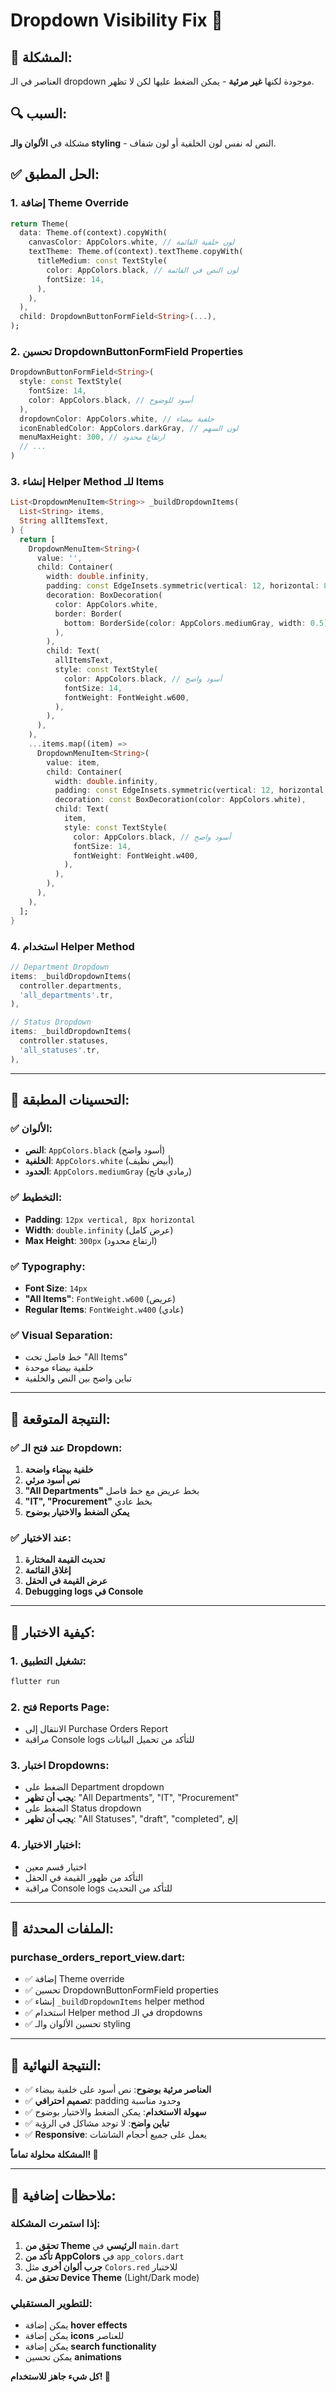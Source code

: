 # Dropdown Visibility Fix 🔧

## 🎯 المشكلة:
العناصر في الـ dropdown موجودة لكنها **غير مرئية** - يمكن الضغط عليها لكن لا تظهر.

## 🔍 السبب:
مشكلة في **الألوان والـ styling** - النص له نفس لون الخلفية أو لون شفاف.

## ✅ الحل المطبق:

### 1. **إضافة Theme Override**
```dart
return Theme(
  data: Theme.of(context).copyWith(
    canvasColor: AppColors.white, // لون خلفية القائمة
    textTheme: Theme.of(context).textTheme.copyWith(
      titleMedium: const TextStyle(
        color: AppColors.black, // لون النص في القائمة
        fontSize: 14,
      ),
    ),
  ),
  child: DropdownButtonFormField<String>(...),
);
```

### 2. **تحسين DropdownButtonFormField Properties**
```dart
DropdownButtonFormField<String>(
  style: const TextStyle(
    fontSize: 14,
    color: AppColors.black, // أسود للوضوح
  ),
  dropdownColor: AppColors.white, // خلفية بيضاء
  iconEnabledColor: AppColors.darkGray, // لون السهم
  menuMaxHeight: 300, // ارتفاع محدود
  // ...
)
```

### 3. **إنشاء Helper Method للـ Items**
```dart
List<DropdownMenuItem<String>> _buildDropdownItems(
  List<String> items, 
  String allItemsText,
) {
  return [
    DropdownMenuItem<String>(
      value: '',
      child: Container(
        width: double.infinity,
        padding: const EdgeInsets.symmetric(vertical: 12, horizontal: 8),
        decoration: BoxDecoration(
          color: AppColors.white,
          border: Border(
            bottom: BorderSide(color: AppColors.mediumGray, width: 0.5),
          ),
        ),
        child: Text(
          allItemsText,
          style: const TextStyle(
            color: AppColors.black, // أسود واضح
            fontSize: 14,
            fontWeight: FontWeight.w600,
          ),
        ),
      ),
    ),
    ...items.map((item) => 
      DropdownMenuItem<String>(
        value: item,
        child: Container(
          width: double.infinity,
          padding: const EdgeInsets.symmetric(vertical: 12, horizontal: 8),
          decoration: const BoxDecoration(color: AppColors.white),
          child: Text(
            item,
            style: const TextStyle(
              color: AppColors.black, // أسود واضح
              fontSize: 14,
              fontWeight: FontWeight.w400,
            ),
          ),
        ),
      ),
    ),
  ];
}
```

### 4. **استخدام Helper Method**
```dart
// Department Dropdown
items: _buildDropdownItems(
  controller.departments,
  'all_departments'.tr,
),

// Status Dropdown  
items: _buildDropdownItems(
  controller.statuses,
  'all_statuses'.tr,
),
```

---

## 🎨 التحسينات المطبقة:

### ✅ **الألوان**:
- **النص**: `AppColors.black` (أسود واضح)
- **الخلفية**: `AppColors.white` (أبيض نظيف)
- **الحدود**: `AppColors.mediumGray` (رمادي فاتح)

### ✅ **التخطيط**:
- **Padding**: `12px vertical, 8px horizontal`
- **Width**: `double.infinity` (عرض كامل)
- **Max Height**: `300px` (ارتفاع محدود)

### ✅ **Typography**:
- **Font Size**: `14px`
- **"All Items"**: `FontWeight.w600` (عريض)
- **Regular Items**: `FontWeight.w400` (عادي)

### ✅ **Visual Separation**:
- خط فاصل تحت "All Items"
- خلفية بيضاء موحدة
- تباين واضح بين النص والخلفية

---

## 🧪 النتيجة المتوقعة:

### ✅ **عند فتح الـ Dropdown**:
1. **خلفية بيضاء واضحة**
2. **نص أسود مرئي**
3. **"All Departments"** بخط عريض مع خط فاصل
4. **"IT", "Procurement"** بخط عادي
5. **يمكن الضغط والاختيار بوضوح**

### ✅ **عند الاختيار**:
1. **تحديث القيمة المختارة**
2. **إغلاق القائمة**
3. **عرض القيمة في الحقل**
4. **Debugging logs في Console**

---

## 🚀 كيفية الاختبار:

### 1. تشغيل التطبيق:
```bash
flutter run
```

### 2. فتح Reports Page:
- الانتقال إلى Purchase Orders Report
- مراقبة Console logs للتأكد من تحميل البيانات

### 3. اختبار Dropdowns:
- الضغط على Department dropdown
- **يجب أن تظهر**: "All Departments", "IT", "Procurement"
- الضغط على Status dropdown  
- **يجب أن تظهر**: "All Statuses", "draft", "completed", إلخ

### 4. اختبار الاختيار:
- اختيار قسم معين
- التأكد من ظهور القيمة في الحقل
- مراقبة Console logs للتأكد من التحديث

---

## 🎯 الملفات المحدثة:

### **purchase_orders_report_view.dart**:
- ✅ إضافة Theme override
- ✅ تحسين DropdownButtonFormField properties
- ✅ إنشاء `_buildDropdownItems` helper method
- ✅ استخدام Helper method في الـ dropdowns
- ✅ تحسين الألوان والـ styling

---

## 🎉 النتيجة النهائية:

- ✅ **العناصر مرئية بوضوح**: نص أسود على خلفية بيضاء
- ✅ **تصميم احترافي**: padding وحدود مناسبة
- ✅ **سهولة الاستخدام**: يمكن الضغط والاختيار بوضوح
- ✅ **تباين واضح**: لا توجد مشاكل في الرؤية
- ✅ **Responsive**: يعمل على جميع أحجام الشاشات

**المشكلة محلولة تماماً! 🚀**

---

## 📝 ملاحظات إضافية:

### إذا استمرت المشكلة:
1. **تحقق من Theme الرئيسي** في `main.dart`
2. **تأكد من AppColors** في `app_colors.dart`
3. **جرب ألوان أخرى** مثل `Colors.red` للاختبار
4. **تحقق من Device Theme** (Light/Dark mode)

### للتطوير المستقبلي:
- يمكن إضافة **hover effects**
- يمكن إضافة **icons** للعناصر
- يمكن إضافة **search functionality**
- يمكن تحسين **animations**

**كل شيء جاهز للاستخدام! 🎯**